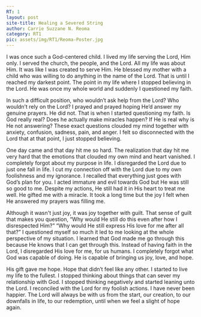 ```yaml
---
RT: 1
layout: post
site-title: Healing a Severed String
author: Carrie Suzzane N. Reoma
category: RT1
pic: assets/img/RT1/Reoma-Poster.jpg
---
```


I was once such a God-centered child. I lived my life serving the Lord, Him only. I served the church, the people, and the Lord. All my life was about Him. It was like I was created to serve Him. He blessed my mother with a child who was willing to do anything in the name of the Lord. That is until I reached my darkest point. The point in my life where I stopped believing in the Lord. He was once my whole world and suddenly I questioned my faith.

In such a difficult position, who wouldn’t ask help from the Lord? Who wouldn’t rely on the Lord? I prayed and prayed hoping He’d answer my genuine prayers. He did not. That is when I started questioning my faith. Is God really real? Does he actually make miracles happen? If He is real why is He not answering? These exact questions clouded my mind together with anxiety, confusion, sadness, pain, and anger. I felt so disconnected with the Lord that at that point, I just stopped believing.

One day came and that day hit me so hard. The realization that day hit me very hard that the emotions that clouded my own mind and heart vanished. I completely forgot about my purpose in life. I disregarded the Lord due to just one fall in life. I cut my connection off with the Lord due to my own foolishness and my ignorance. I recalled that everything just goes with God’s plan for you. I acted immature and evil towards God but He was still so good to me. Despite my actions, He still had it in His heart to treat me well. He gifted me with a miracle. It took a long time but the joy I felt when He answered my prayers was filling me. 

Although it wasn't just joy, it was joy together with guilt. That sense of guilt that makes you question, “Why would He still do this even after how I disrespected Him?” “Why would He still express His love for me after all that?” I questioned myself so much it led to me looking at the whole perspective of my situation. I learned that God made me go through this because He knows that I can get through this. Instead of having faith in the Lord, I disregarded His love for me, for us humans. I completely forgot what God was capable of doing. He is capable of bringing us joy, love, and hope.

His gift gave me hope. Hope that didn’t feel like any other. I started to live my life to the fullest. I stopped thinking about things that can sever my relationship with God. I stopped thinking negatively and started leaning unto the Lord. I reconciled with the Lord for my foolish actions. I have never been happier. The Lord will always be with us from the start, our creation, to our downfalls in life, to our redemption, until when we feel a slight of hope again. 
